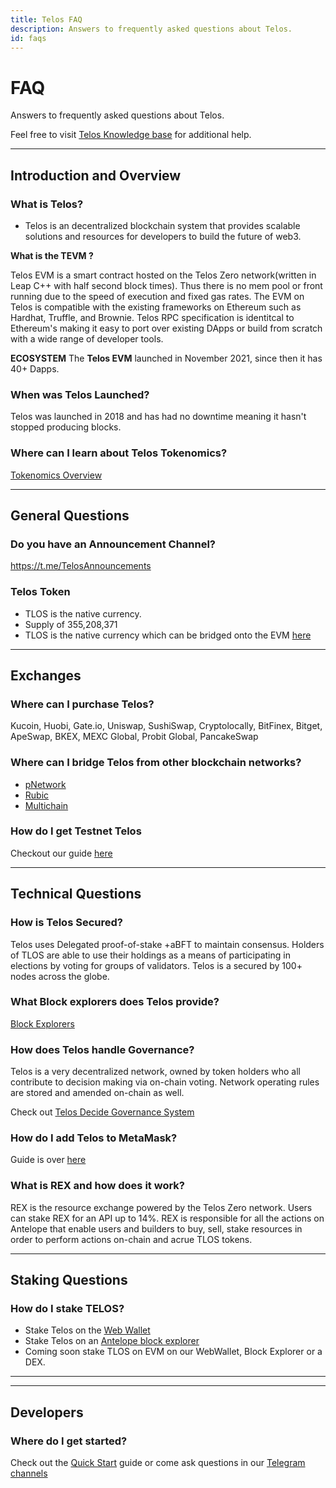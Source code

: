 ```yaml
---
title: Telos FAQ
description: Answers to frequently asked questions about Telos.
id: faqs
---
```


# FAQ

Answers to frequently asked questions about Telos.

Feel free to visit [Telos Knowledge base](https://help.telos.net/) for additional help.

---

## Introduction and Overview

### What is Telos?

- Telos is an decentralized blockchain system that provides scalable solutions and resources for developers to build the future of web3.  


**What is the TEVM ?**

Telos EVM is a smart contract hosted on the Telos Zero network(written in Leap C++ with half second block times). Thus there is no mem pool or front running due to the speed of execution and fixed gas rates. The EVM on Telos is compatible with the existing frameworks on Ethereum such as Hardhat, Truffle, and Brownie. Telos RPC specification is identitcal to Ethereum's making it easy to port over existing DApps or build from scratch with a wide range of developer tools. 

**ECOSYSTEM**
The __Telos EVM__ launched in November 2021, since then it has 40+ Dapps.


### When was Telos Launched?
Telos was launched in 2018 and has had no downtime meaning it hasn't stopped producing blocks. 

### Where can I learn about Telos Tokenomics?
[Tokenomics Overview](https://www.telos.net/tlos-tokenomics)

---

## General Questions

### Do you have an Announcement Channel?
https://t.me/TelosAnnouncements


### Telos Token
- TLOS is the native currency. 
- Supply of 355,208,371
- TLOS is the native currency which can be bridged onto the EVM [here](https://wallet.telos.net/balance)

---

## Exchanges

### Where can I purchase Telos?
Kucoin, Huobi, Gate.io, Uniswap, SushiSwap, Cryptolocally, BitFinex, Bitget, ApeSwap, BKEX, MEXC Global, Probit Global, PancakeSwap

### Where can I bridge Telos from other blockchain networks?
- [pNetwork](https://dapp.ptokens.io/swap?asset=tlos&from=bsc&to=telos)
- [Rubic](https://rubic.exchange/)
- [Multichain](https://app.multichain.org/#/router)

### How do I get Testnet Telos
Checkout our guide [here](../quickstart/wallets/getting-some-tlos.md)

---

## Technical Questions

### How is Telos Secured?

Telos uses Delegated proof-of-stake +aBFT to maintain consensus. Holders of TLOS are able to use their holdings as a means of participating in elections by voting for groups of validators. Telos is a secured by 100+ nodes across the globe.

### What Block explorers does Telos provide?
[Block Explorers](https://www.telos.net/ecosystem-apps-filter/block-explorer)


### How does Telos handle Governance?
Telos is a very decentralized network, owned by token holders who all contribute to decision making via on-chain voting.  Network operating rules are stored and amended on-chain as well.

Check out [Telos Decide Governance System](../zero/governance/decide/README.md)


### How do I add Telos to MetaMask?
Guide is over [here](../evm/about/launch-dapp-on-tEVM.md)
### What is REX and how does it work?
REX is the resource exchange powered by the Telos Zero network. Users can stake REX for an API up to 14%. REX is responsible for all the actions on Antelope that enable users and builders to buy, sell, stake resources in order to perform actions on-chain and acrue TLOS tokens. 

---

## Staking Questions

### How do I stake TELOS?
- Stake Telos on the [Web Wallet](https://wallet.telos.net/balance)
- Stake Telos on an [Antelope block explorer](https://www.telos.net/ecosystem-apps-filter/block-explorer)
- Coming soon stake TLOS on EVM on our WebWallet, Block Explorer or a DEX. 

---


---

## Developers

### Where do I get started?

Check out the [Quick Start](/quickstart) guide or come ask questions in our [Telegram channels](/overview/resources#community-channels)
